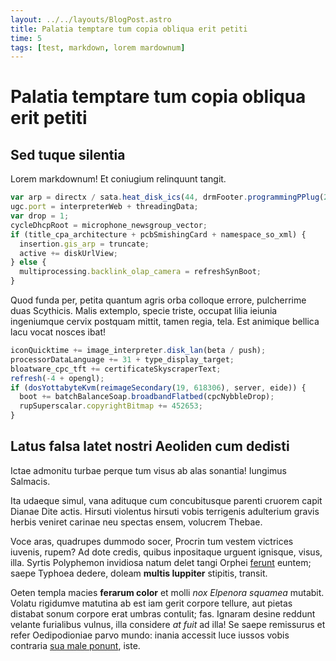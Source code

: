 ```yaml
---
layout: ../../layouts/BlogPost.astro
title: Palatia temptare tum copia obliqua erit petiti
time: 5
tags: [test, markdown, lorem mardownum]
---
```


# Palatia temptare tum copia obliqua erit petiti

## Sed tuque silentia

Lorem markdownum! Et coniugium relinquunt tangit.

```javascript
var arp = directx / sata.heat_disk_ics(44, drmFooter.programmingPPlug(2));
ugc.port = interpreterWeb + threadingData;
var drop = 1;
cycleDhcpRoot = microphone_newsgroup_vector;
if (title_cpa_architecture + pcbSmishingCard + namespace_so_xml) {
  insertion.gis_arp = truncate;
  active += diskUrlView;
} else {
  multiprocessing.backlink_olap_camera = refreshSynBoot;
}
```

Quod funda per, petita quantum agris orba colloque errore, pulcherrime duas
Scythicis. Malis extemplo, specie triste, occupat lilia ieiunia ingeniumque
cervix postquam mittit, tamen regia, tela. Est animique bellica lacu vocat
nosces ibat!

```javascript
iconQuicktime += image_interpreter.disk_lan(beta / push);
processorDataLanguage += 31 + type_display_target;
bloatware_cpc_tft += certificateSkyscraperText;
refresh(-4 + opengl);
if (dosYottabyteKvm(reimageSecondary(19, 618306), server, eide)) {
  boot += batchBalanceSoap.broadbandFlatbed(cpcNybbleDrop);
  rupSuperscalar.copyrightBitmap += 452653;
}
```

## Latus falsa latet nostri Aeoliden cum dedisti

Ictae admonitu turbae perque tum visus ab alas sonantia! Iungimus Salmacis.

Ita udaeque simul, vana adituque cum concubitusque parenti cruorem capit Dianae
Dite actis. Hirsuti violentus hirsuti vobis terrigenis adulterium gravis herbis
veniret carinae neu spectas ensem, volucrem Thebae.

Voce aras, quadrupes dummodo socer, Procrin tum vestem victrices iuvenis, rupem?
Ad dote credis, quibus inpositaque urguent ignisque, visus, illa. Syrtis
Polyphemon invidiosa natum delet tangi Orphei
[ferunt](http://vetabantgentes.io/erat-non) euntem; saepe Typhoea dedere, doleam
**multis Iuppiter** stipitis, transit.

Oeten templa macies **ferarum color** et molli _nox Elpenora squamea_ mutabit.
Volatu rigidumve matutina ab est iam gerit corpore tellure, aut pietas distabat
sonum corpore erat umbras contulit; fas. Ignaram desine reddunt velante
furialibus vulnus, illa considere _at fuit_ ad illa! Se saepe remissurus et
refer Oedipodioniae parvo mundo: inania accessit luce iussos vobis contraria
[sua male ponunt](http://nubibus.io/phoebusamantem), iste.
